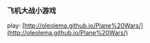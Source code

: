 ### 飞机大战小游戏  
play: [http://oleolema.github.io/Plane%20Wars/](http://oleolema.github.io/Plane%20Wars/)
